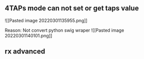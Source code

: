## 4TAPs mode can not set or get taps value
![[Pasted image 20220301135955.png]]

Reason: Not convert python swig wraper
![[Pasted image 20220301140101.png]]

## rx advanced
